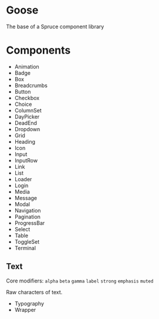 # Goose
The base of a Spruce component library

# Components
* Animation
* Badge
* Box
* Breadcrumbs
* Button
* Checkbox
* Choice
* ColumnSet
* DayPicker
* DeadEnd
* Dropdown
* Grid
* Heading
* Icon
* Input
* InputRow
* Link
* List
* Loader
* Login
* Media
* Message
* Modal
* Navigation
* Pagination
* ProgressBar
* Select
* Table
* ToggleSet
* Terminal
## Text
Core modifiers: `alpha` `beta` `gamma` `label` `strong` `emphasis` `muted`

Raw characters of text.

* Typography
* Wrapper
